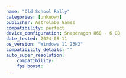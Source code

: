 ```yaml
---
name: "Old School Rally"
categories: [unknown]
publisher: Astrolabe Games
compatibility: perfect
device_configuration: Snapdragon 860 - 6 GB
date_tested: 2024-08-11
os_version: "Windows 11 23H2"
compatibility_details: ""
auto_super_resolution:
    compatibility: 
    fps boost: 
---
```

